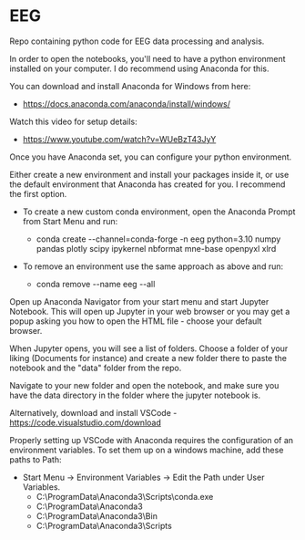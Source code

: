 # EEG
Repo containing python code for EEG data processing and analysis.

In order to open the notebooks, you'll need to have a python environment installed on your computer. I do recommend using Anaconda for this.

You can download and install Anaconda for Windows from here: 
- https://docs.anaconda.com/anaconda/install/windows/ 

Watch this video for setup details: 
- https://www.youtube.com/watch?v=WUeBzT43JyY 

Once you have Anaconda set, you can configure your python environment.

Either create a new environment and install your packages inside it, or use the default environment that Anaconda has created for you. I recommend the first option.

- To create a new custom conda environment, open the Anaconda Prompt from Start Menu and run: 
  - conda create --channel=conda-forge -n eeg python=3.10 numpy pandas plotly scipy ipykernel nbformat mne-base openpyxl xlrd

- To remove an environment use the same approach as above and run: 
  - conda remove --name eeg --all

Open up Anaconda Navigator from your start menu and start Jupyter Notebook.
This will open up Jupyter in your web browser or you may get a popup asking you how to open the HTML file - choose your default browser.

When Jupyter opens, you will see a list of folders. Choose a folder of your liking (Documents for instance) and create a new folder there to paste the notebook and the "data" folder from the repo.

Navigate to your new folder and open the notebook, and make sure you have the data directory in the folder where the jupyter notebook is.

Alternatively, download and install VSCode - https://code.visualstudio.com/download

Properly setting up VSCode with Anaconda requires the configuration of an environment variables. To set them up on a windows machine, add these paths to Path:
- Start Menu -> Environment Variables -> Edit the Path under User Variables.
  - C:\ProgramData\Anaconda3\Scripts\conda.exe
  - C:\ProgramData\Anaconda3
  - C:\ProgramData\Anaconda3\Bin
  - C:\ProgramData\Anaconda3\Scripts
